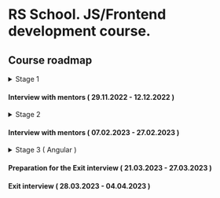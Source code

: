 # RS School. JS/Frontend development course.

## Course roadmap

<details>
<summary>Stage 1</summary>

### Week #1

( 20.09.2022 - 26.09.2022 )

- [RS School introduction](modules/rs-school-intro/)
  - Test: "RS app intro"
- [JS/FE developer](modules/js-fe-developer/)
- [IDE](modules/ide/)
- [Questions related to the week's information if any](https://forms.gle/4xkgtaUQ2tuniFg99)

### Week #2

( 27.09.2022 - 03.10.2022 )

- [HTML basics](modules/html-basics/)
  - Test: "HTML Basics (EN)"
- [Git](modules/git/)
  - Test: "Git Quiz"
- [Questions related to the week's information if any](https://forms.gle/4xkgtaUQ2tuniFg99)

### Week #3

( 04.10.2022 - 10.10.2022 )

- [CSS Basics](modules/css-basics/)
  - Test: "CSS Basics (EN)"
- [Markdown](modules/markdown/)
  - Task: [CV.Markdown](<tasks/CV(markdown)/CV(markdown).md>)
- [Questions related to the week's information if any](https://forms.gle/4xkgtaUQ2tuniFg99)

### Week #4

( 11.10.2022 - 17.10.2022 )

- Task: [CV. HTML, CSS & Git Basics](<tasks/CV(markdown)/CV(HTML+CSS+Markdown).md>)
- Submit task for cross-check: [CV. HTML, CSS & Git Basics. Cross-check](<tasks/CV(markdown)/CV(cross-check).md>)
- [JS Basics. Part 1](modules/js-basics-1/)
  - Test: "JS-basics. Part 1 (EN)"
- [Questions related to the week's information if any](https://forms.gle/4xkgtaUQ2tuniFg99)

### Week #5

( 18.10.2022 - 24.10.2022 )

- Cross-check.[CV. HTML, CSS & Git Basics](<tasks/CV(markdown)/CV(cross-check).md>)
- [Figma](modules/figma/)
- [JS Basics. Part 2](modules/js-basics-2/)
  - Test: "JS-basics. Part 2 (EN)"
- [DevTools](modules/devtools/)
- [Questions related to the week's information if any](https://forms.gle/4xkgtaUQ2tuniFg99)

### Week #6

( 25.10.2022 - 31.10.2022 )

- Task: [Online Zoo. Week 1](tasks/online-zoo/online-zoo.md)
- [JS Basics. Part 3](modules/js-basics-3/)
  - Test: "JS-basics. Part 3 (EN)"
  - Task: [Codewars: Strings, Numbers](tasks/codewars/codewars.strings.numbers.md)
- [Questions related to the week's information if any](https://forms.gle/4xkgtaUQ2tuniFg99)

### Week #7

( 01.11.2022 - 07.11.2022 )

- Task: [Online Zoo. Week 2](tasks/online-zoo/online-zoo.md)
- Cross-check: [Online Zoo. Week 1](tasks/online-zoo/online-zoo.md#-cross-check-evaluation-criteria-week-1)
- [JS Arrays](modules/js-arrays/)
  - Test: "JS Array. Basics"
- [JS Objects](modules/js-objects/)
  - Test: "JS Object. Basics"
- Task: [Codewars: Array, Object](tasks/codewars/codewars.arrays.objects.md)
- [Questions related to the week's information if any](https://forms.gle/4xkgtaUQ2tuniFg99)

### Week #8

( 08.11.2022 - 14.11.2022 )

- Task: [BookShop.Week_1](tasks/books-shop/books-shop.md)
- Cross-check: [Online Zoo. Week 2](tasks/online-zoo/online-zoo.md#-cross-check-evaluation-criteria-week-2)
- Complete task: Codewars: Array, Object
- [DOM API](modules/dom-api/)
  - Test: "DOM API (EN)"
- [Questions related to the week's information if any](https://forms.gle/4xkgtaUQ2tuniFg99)

### Week #9

( 15.11.2022 - 21.11.2022 )

- Task: [BookShop.Week_2](tasks/books-shop/books-shop.md) (Deadline of submitting for cross-check - 21.11.2022. 23.59 (GMT + 3))
- [DOM Events](modules/dom-events/)
  - Test: "DOM Events (EN)"
- [Forms & Validation](modules/forms-validation/)
- [Questions related to the week's information if any](https://forms.gle/4xkgtaUQ2tuniFg99)

### Week #10

( 22.11.2022 - 28.11.2022 )

- Cross-check.[BookShop.Week_2](tasks/books-shop/books-shop.md)
- [CSS Flex](modules/css-flex/)
  - Test: "Responsive & Flexbox (EN)"
- Task: [Online Zoo. Week 3](tasks/online-zoo/online-zoo.md#week-3)
- [Questions related to the week's information if any](https://forms.gle/4xkgtaUQ2tuniFg99)

### Week #11

( 29.11.2022 - 05.12.2022 )

- [CSS Grid](modules/css-grid/)
  - Test: "CSS Grid (EN)"
- Cross-check: [Online Zoo. Week 3](tasks/online-zoo/online-zoo.md#cross-check-evaluation-criteria-week-3)
- Task: [Online Zoo. Week 4](tasks/online-zoo/online-zoo.md#week-4)
- [Questions related to the week's information if any](https://forms.gle/4xkgtaUQ2tuniFg99)

</details>

#### Interview with mentors ( 29.11.2022 - 12.12.2022 )

<details>
<summary>Stage 2</summary>

### Week #12

( 06.12.2022 - 12.12.2022 )

- Cross-check.[Online Zoo. Week 4](tasks/online-zoo/online-zoo.md#cross-check-evaluation-criteria-week-4)
- [JS Classes & Prototypes](modules/js-classes-prototypes/)
  - Test: "Inheritance (EN)"
- Task: [Inheritance](tasks/classes-inheritance/classes-inheritance.md)
- [Questions related to the week's information if any](https://forms.gle/4xkgtaUQ2tuniFg99)

### Week #13

( 13.12.2022 - 19.12.2022 )

- Task: [Async-Race](tasks/async-race/async-race.md)
- [HTTP/HTTPS. REST. WebSocket](modules/http/)
- [Questions related to the week's information if any](https://forms.gle/4xkgtaUQ2tuniFg99)

### Week #14

( 20.12.2022 - 26.12.2022 )

- [JS Async Programming](modules/js-async/)
  - Test: "Async (EN)"
  - Task: [TBD]
- [Questions related to the week's information if any](https://forms.gle/4xkgtaUQ2tuniFg99)

### Week #15

( 27.12.2022 - 02.01.2023 )

- Continue task: [TBD]
- [JS Modules](modules/js-modules/)
- [Questions related to the week's information if any](https://forms.gle/4xkgtaUQ2tuniFg99)

### Week #16

( 03.01.2023 - 09.01.2023 )

- Complete task: [TBD]
- [NPM](modules/npm/)
  - Test: "NPM basics (EN)"
- [Webpack](modules/webpack/)
  - Test: "Webpack Basics"
- [Questions related to the week's information if any](https://forms.gle/4xkgtaUQ2tuniFg99)

### Week #17

( 10.01.2023 - 16.01.2023 )

- Task: [Core JS 101](tasks/core-js-101/core-js-101.md)
- [Browser API](modules/browser-api/)
  - Test: "Browser API (EN)"
- [Questions related to the week's information if any](https://forms.gle/4xkgtaUQ2tuniFg99)

### Week #18

( 17.01.2023 - 23.01.2023 )

- Complete task: [Core JS 101](tasks/core-js-101/core-js-101.md)
- [Design Patterns](modules/design-patterns/)
  - Test: "Software Design Patterns (EN)"
- [Software Design Principles](modules/design-principles/)
  - Test: "Software Design Principles (EN)"
- [Questions related to the week's information if any](https://forms.gle/4xkgtaUQ2tuniFg99)

### Week #19

( 24.01.2023 - 30.01.2023 )

- [TypeScript](modules/typescript/)
  - Test: "TypeScript Test (EN)"
  - Task: [TypeScript](tasks/typescript/typescript.md)
- [Questions related to the week's information if any](https://forms.gle/4xkgtaUQ2tuniFg99)

### Week #20

( 31.01.2023 - 06.02.2023 )

- [Testing](modules/testing/)
  - Test: "Testing Quiz (EN)"
  - Task: [Unit tests](tasks/unit-tests/unit-tests.md)
- Task: [Self Presentation]
- [Software Development Lifecycle](modules/sdlc/)
- [Questions related to the week's information if any](https://forms.gle/4xkgtaUQ2tuniFg99)

### Week #21

( 07.02.2023 - 13.02.2023 )

- [Preparing to interview](modules/interview-core-js/interview.md)

</details>

#### Interview with mentors ( 07.02.2023 - 27.02.2023 )

<details>
<summary>Stage 3 ( Angular )</summary>

### Week #22

( 14.02.2023 - 20.02.2023 )

- [Angular. Intro](modules/angular/intro)
- [Angular. Components](modules/angular/components)
- [Angular. Directives & Pipes](modules/angular/directives-and-pipes)

### Week #23

( 21.02.2023 - 27.02.2023 )

- [Angular. Modules & Services](modules/angular/modules-and-services)
- [Angular. HTTP](modules/angular/http)
- [Angular. Routing](modules/angular/routing)
- Begin task: [Project management system](tasks/angular/project-management-system.md)

### Week #24

( 28.02.2023 - 06.03.2023 )

- [Angular. RxJs & Observables](modules/angular/rxjs)
- [Angular. NgRx & Redux](modules/angular/redux)
- Continue task: [Project management system](tasks/angular/project-management-system.md)

### Week #25

( 07.03.2023 - 13.03.2023 )

- [Angular. Forms](modules/angular/forms)
- [Angular. Unit testing](modules/angular/unit-test)
- Continue task: [Project management system](tasks/angular/project-management-system.md)

### Week #26 - 27

( 14.03.2023 - 27.03.2023 )

- Complete task: [Project management system](tasks/angular/project-management-system.md)

</details>

#### Preparation for the Exit interview ( 21.03.2023 - 27.03.2023 )

#### Exit interview ( 28.03.2023 - 04.04.2023 )
